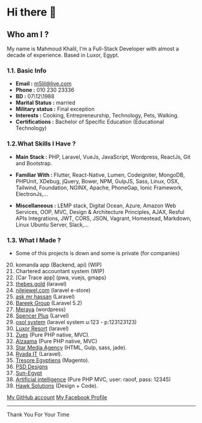 # Hi there 👋

## Who am I ?

My name is Mahmoud Khalil, I'm a Full-Stack Developer with almost a decade of experience. Based in Luxor, Egypt.

### 1.1. **Basic Info**
> 
* **Email :** m5lil@live.com
* **Phone :** 010 230 23336
* **BD :** 07\12\1988
* **Marital Status :** married 
* **Military status :** Final exception
* **Interests :** Cooking, Entrepreneurship, Technology, Pets, Walking.
* **Certifications :** Bachelor of Specific Education (Educational Technology)


### 1.2.**What Skills I Have ?**
> 
* **Main Stack :** PHP, Laravel, VueJs, JavaScript, Wordpress, ReactJs, Git and Bootstrap. 

> 
* **Familiar With :** Flutter, React-Native, Lumen, Codeigniter, MongoDB, PHPUnit, XDebug, jQuery, Bower, NPM, GulpJS, Sass, Linux, OSX, Tailwind, Foundation, NGINX, Apache, PhoneGap, Ionic Framework, ElectronJs,... 

> 
* **Miscellaneous :** LEMP stack, Digital Ocean, Azure, Amazon Web Services, OOP, MVC, Design & Architecture Principles, AJAX, Resful APIs Integrations, JWT, CORS, JSON, Vagrant, Homestead, Markdown, Linux Ubuntu Server, Slack,...

 
### 1.3. **What I Made ?**
> 
- Some of this projects is down and some is private (for companies)
20. komanda app (Backend, api) (WIP)
19. Chartered accountant system (WIP)
18. [Car Trace app] (pwa, vuejs, gmaps)
1. [thebes.gold](http://thebes.gold) (laravel)
2. [nilejewel.com](https://nilejewel.com) (laravel e-store)
3. [ask mr hassan](http://askmrhassan.com) (Laravel)
4. [Bareek Group](http://bareek-group.com/) (Laravel 5.2)
5. [Meraya](http://merayaco.com/main) (wordpress)
6. [Spencer Plus](http://spencerplus.com/) (Larvel)
7. [osol system](http://jenavatech.com/) (laravel system u:123 - p:123123123)
8. [Luxor Resort](http://www.luxor-resort.com/) (laravel)
9. [Zues](http://zeusuniversity.us/) (Pure PHP native, MVC).
10. [Alzaama](http://alzama.com/) (Pure PHP native, MVC)
11. [Star Media Agency](http://starmedia.agency/) (HTML, Gulp, sass, jade).
12. [Ryada IT](http://ryada4it.com/) (Laravel).
13. [Tresore Egyptiens](http://tresorsegyptiens.com/) (Magento).
14. [PSD Designs](https://1drv.ms/f/s!AkDtr0kphjFEjiUO5vkur1oN-awF)
15. [Sun-Egypt](http://sun-egypt.com)
16. [Artificial intelligence](http://67.23.254.7/~airaoof/) (Pure PHP MVC, user: raoof, pass: 12345)
17. [Hawk Solutions](http://hawksolutions.be) (Design + Code).

[My GitHub account](https://github.com/m5lil)
[My Facebook Profile](https://fb.me/m5leel)

---
Thank You For Your Time

<!--
**m5lil/m5lil** is a ✨ _special_ ✨ repository because its `README.md` (this file) appears on your GitHub profile.

Here are some ideas to get you started:

- 🔭 I’m currently working on ...
- 🌱 I’m currently learning ...
- 👯 I’m looking to collaborate on ...
- 🤔 I’m looking for help with ...
- 💬 Ask me about ...
- 📫 How to reach me: ...
- 😄 Pronouns: ...
- ⚡ Fun fact: ...
-->
